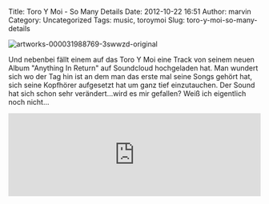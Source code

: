 Title: Toro Y Moi - So Many Details
Date: 2012-10-22 16:51
Author: marvin
Category: Uncategorized
Tags: music, toroymoi
Slug: toro-y-moi-so-many-details

![artworks-000031988769-3swwzd-original]({static}/images/artworks-000031988769-3swwzd-original.jpg)

Und nebenbei fällt einem auf das Toro Y Moi eine Track von seinem neuen
Album "Anything In Return" auf Soundcloud hochgeladen hat. Man wundert
sich wo der Tag hin ist an dem man das erste mal seine Songs gehört hat,
sich seine Kopfhörer aufgesetzt hat um ganz tief einzutauchen. Der Sound
hat sich schon sehr verändert...wird es mir gefallen? Weiß ich
eigentlich noch nicht...

<iframe width="100%" height="166" scrolling="no" frameborder="no" src="http://w.soundcloud.com/player/?url=http%3A%2F%2Fapi.soundcloud.com%2Ftracks%2F63051189&amp;show_artwork=true"></iframe>

